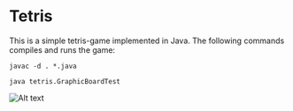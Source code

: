 <body>
	<h1>Tetris</h1>
	<p>This is a simple tetris-game implemented in Java. The following commands compiles and runs the game:</p>
	<pre><code>javac -d . *.java</code></pre>
	<pre><code>java tetris.GraphicBoardTest</code></pre>
</body>

![Alt text](tetris-image?raw=true "Tetris Image")
